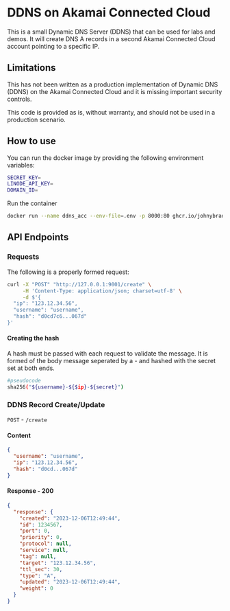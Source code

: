 # DDNS on Akamai Connected Cloud

This is a small Dynamic DNS Server (DDNS) that can be used for labs and demos. It will create DNS A records in a second Akamai Connected Cloud account pointing to a specific IP.

## Limitations

This has not been written as a production implementation of Dynamic DNS (DDNS) on the Akamai Connected Cloud and it is missing important security controls.

This code is provided as is, without warranty, and should not be used in a production scenario.

## How to use

You can run the docker image by providing the following environment variables:

```bash
SECRET_KEY=
LINODE_API_KEY=
DOMAIN_ID=
```

Run the container

```bash
docker run --name ddns_acc --env-file=.env -p 8000:80 ghcr.io/johnybradshaw/acc-ddns:latest
```

## API Endpoints

### Requests

The following is a properly formed request:

```bash
curl -X "POST" "http://127.0.0.1:9001/create" \
     -H 'Content-Type: application/json; charset=utf-8' \
     -d $'{
  "ip": "123.12.34.56",
  "username": "username",
  "hash": "d0cd7c6...067d"
}'
```

#### Creating the hash

A hash must be passed with each request to validate the message. It is formed of the body message seperated by a - and hashed with the secret set at both ends.

```bash
#pseudocode
sha256("${username}-${$ip}-${secret}")
```

### DDNS Record Create/Update

`POST` - `/create`

#### Content

```json
{
  "username": "username",
  "ip": "123.12.34.56",
  "hash": "d0cd...067d"
}
```

#### Response - 200

```json
{
  "response": {
    "created": "2023-12-06T12:49:44",
    "id": 1234567,
    "port": 0,
    "priority": 0,
    "protocol": null,
    "service": null,
    "tag": null,
    "target": "123.12.34.56",
    "ttl_sec": 30,
    "type": "A",
    "updated": "2023-12-06T12:49:44",
    "weight": 0
  }
}
```
